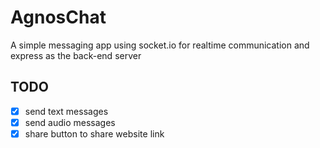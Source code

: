 # AgnosChat
A simple messaging app using socket.io for realtime communication and express as the back-end server

## TODO
- [x] send text messages
- [x] send audio messages
- [x] share button to share website link
